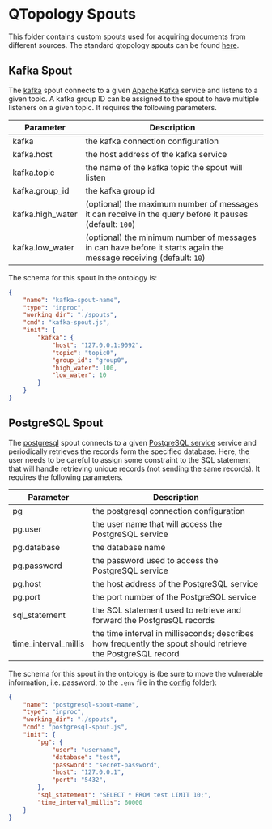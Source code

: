 # QTopology Spouts

This folder contains custom spouts used for acquiring documents from different sources.
The standard qtopology spouts can be found [here](https://qminer.github.io/qtopology/std-nodes.html).

## Kafka Spout
The [kafka](./kafka_spout.ts) spout connects to a given [Apache Kafka](https://kafka.apache.org/)
service and listens to a given topic. A kafka group ID can be assigned to the spout to have
multiple listeners on a given topic. It requires the following parameters.

| Parameter        | Description                                                                                                          |
| ---------------- | ---------------------------------------------------------------------------------------------------------------------|
| kafka            | the kafka connection configuration                                                                                   |
| kafka.host       | the host address of the kafka service                                                                                |
| kafka.topic      | the name of the kafka topic the spout will listen                                                                    |
| kafka.group_id   | the kafka group id                                                                                                   |
| kafka.high_water | (optional) the maximum number of messages it can receive in the query before it pauses (default: `100`)              |
| kafka.low_water  | (optional) the minimum number of messages in can have before it starts again the message receiving (default: `10`)   |

The schema for this spout in the ontology is:

```json
{
    "name": "kafka-spout-name",
    "type": "inproc",
    "working_dir": "./spouts",
    "cmd": "kafka-spout.js",
    "init": {
        "kafka": {
            "host": "127.0.0.1:9092",
            "topic": "topic0",
            "group_id": "group0",
            "high_water": 100,
            "low_water": 10
        }
    }
}
```

## PostgreSQL Spout
The [postgresql](./postgresql_spout.ts) spout connects to a given [PostgreSQL service](https://www.postgresql.org/)
service and periodically retrieves the records form the specified database. Here, the user needs
to be careful to assign some constraint to the SQL statement that will handle retrieving unique
records (not sending the same records). It requires the following parameters.

| Parameter                      | Description                                                                                                          |
| ------------------------------ | ---------------------------------------------------------------------------------------------------------------------|
| pg                             | the postgresql connection configuration                                                                              |
| pg.user                        | the user name that will access the PostgreSQL service                                                                |
| pg.database                    | the database name                                                                                                    |
| pg.password                    | the password used to access the PostgreSQL service                                                                   |
| pg.host                        | the host address of the PostgreSQL service                                                                           |
| pg.port                        | the port number of the PostgreSQL service                                                                            |
| sql_statement                  | the SQL statement used to retrieve and forward the PostgresQL records                                                |
| time_interval_millis           | the time interval in milliseconds; describes how frequently the spout should retrieve the PostgreSQL record          |


The schema for this spout in the ontology is (be sure to move the vulnerable information, i.e. password,
to the `.env` file in the [config](../../config) folder):

```json
{
    "name": "postgresql-spout-name",
    "type": "inproc",
    "working_dir": "./spouts",
    "cmd": "postgresql-spout.js",
    "init": {
        "pg": {
            "user": "username",
            "database": "test",
            "password": "secret-password",
            "host": "127.0.0.1",
            "port": "5432",
        },
        "sql_statement": "SELECT * FROM test LIMIT 10;",
        "time_interval_millis": 60000
    }
}
```